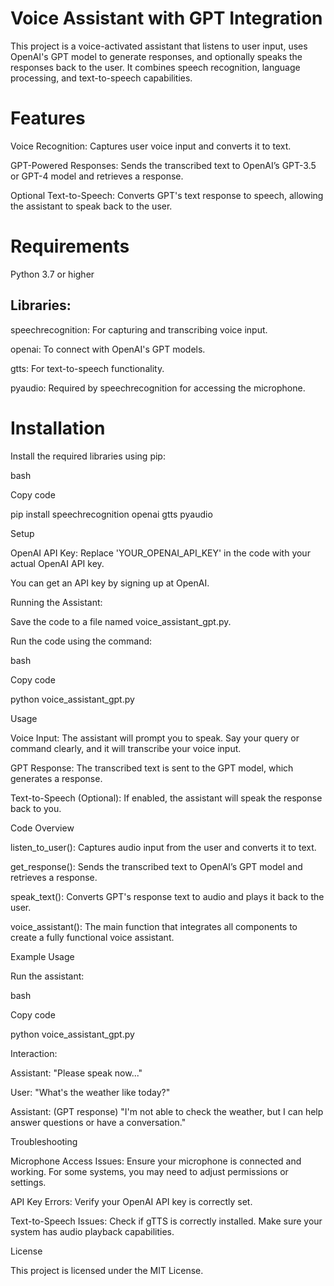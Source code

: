 # Voice Assistant with GPT Integration

This project is a voice-activated assistant that listens to user input, uses OpenAI's GPT model to generate responses, and optionally speaks the responses back to the user. It combines speech recognition, language processing, and text-to-speech capabilities.

# Features

Voice Recognition: Captures user voice input and converts it to text.

GPT-Powered Responses: Sends the transcribed text to OpenAI’s GPT-3.5 or GPT-4 model and retrieves a response.

Optional Text-to-Speech: Converts GPT's text response to speech, allowing the assistant to speak back to the user.

# Requirements

Python 3.7 or higher

## Libraries:

speechrecognition: For capturing and transcribing voice input.

openai: To connect with OpenAI's GPT models.

gtts: For text-to-speech functionality.

pyaudio: Required by speechrecognition for accessing the microphone.

# Installation

Install the required libraries using pip:

bash

Copy code

pip install speechrecognition openai gtts pyaudio

Setup

OpenAI API Key: Replace 'YOUR_OPENAI_API_KEY' in the code with your actual OpenAI API key.

You can get an API key by signing up at OpenAI.

Running the Assistant:

Save the code to a file named voice_assistant_gpt.py.

Run the code using the command:

bash 

Copy code

python voice_assistant_gpt.py

Usage

Voice Input: The assistant will prompt you to speak. Say your query or command clearly, and it will transcribe your voice input.

GPT Response: The transcribed text is sent to the GPT model, which generates a response.

Text-to-Speech (Optional): If enabled, the assistant will speak the response back to you.

Code Overview

listen_to_user(): Captures audio input from the user and converts it to text.

get_response(): Sends the transcribed text to OpenAI’s GPT model and retrieves a response.

speak_text(): Converts GPT's response text to audio and plays it back to the user.

voice_assistant(): The main function that integrates all components to create a fully functional voice assistant.

Example Usage

Run the assistant:

bash

Copy code

python voice_assistant_gpt.py

Interaction:

Assistant: "Please speak now..."

User: "What's the weather like today?"

Assistant: (GPT response) "I'm not able to check the weather, but I can help answer questions or have a conversation."

Troubleshooting

Microphone Access Issues: Ensure your microphone is connected and working. For some systems, you may need to adjust permissions or settings.

API Key Errors: Verify your OpenAI API key is correctly set.

Text-to-Speech Issues: Check if gTTS is correctly installed. Make sure your system has audio playback capabilities.

License

This project is licensed under the MIT License.
